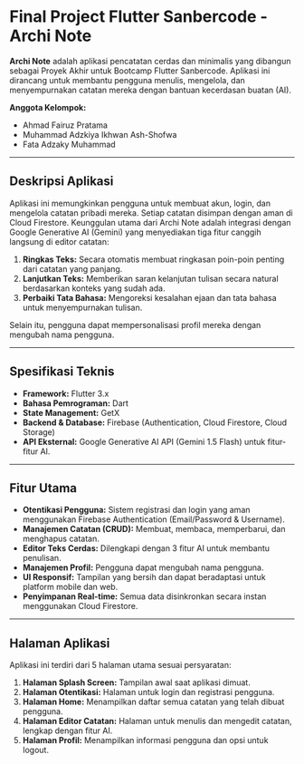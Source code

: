 # Final Project Flutter Sanbercode - Archi Note

**Archi Note** adalah aplikasi pencatatan cerdas dan minimalis yang dibangun sebagai Proyek Akhir untuk Bootcamp Flutter Sanbercode. Aplikasi ini dirancang untuk membantu pengguna menulis, mengelola, dan menyempurnakan catatan mereka dengan bantuan kecerdasan buatan (AI).

**Anggota Kelompok:**
* Ahmad Fairuz Pratama
* Muhammad Adzkiya Ikhwan Ash-Shofwa
* Fata Adzaky Muhammad

---

## Deskripsi Aplikasi

Aplikasi ini memungkinkan pengguna untuk membuat akun, login, dan mengelola catatan pribadi mereka. Setiap catatan disimpan dengan aman di Cloud Firestore. Keunggulan utama dari Archi Note adalah integrasi dengan Google Generative AI (Gemini) yang menyediakan tiga fitur canggih langsung di editor catatan:

1.  **Ringkas Teks:** Secara otomatis membuat ringkasan poin-poin penting dari catatan yang panjang.
2.  **Lanjutkan Teks:** Memberikan saran kelanjutan tulisan secara natural berdasarkan konteks yang sudah ada.
3.  **Perbaiki Tata Bahasa:** Mengoreksi kesalahan ejaan dan tata bahasa untuk menyempurnakan tulisan.

Selain itu, pengguna dapat mempersonalisasi profil mereka dengan mengubah nama pengguna.

---

## Spesifikasi Teknis

* **Framework:** Flutter 3.x
* **Bahasa Pemrograman:** Dart
* **State Management:** GetX
* **Backend & Database:** Firebase (Authentication, Cloud Firestore, Cloud Storage)
* **API Eksternal:** Google Generative AI API (Gemini 1.5 Flash) untuk fitur-fitur AI.

---

## Fitur Utama

* **Otentikasi Pengguna:** Sistem registrasi dan login yang aman menggunakan Firebase Authentication (Email/Password & Username).
* **Manajemen Catatan (CRUD):** Membuat, membaca, memperbarui, dan menghapus catatan.
* **Editor Teks Cerdas:** Dilengkapi dengan 3 fitur AI untuk membantu penulisan.
* **Manajemen Profil:** Pengguna dapat mengubah nama pengguna.
* **UI Responsif:** Tampilan yang bersih dan dapat beradaptasi untuk platform mobile dan web.
* **Penyimpanan Real-time:** Semua data disinkronkan secara instan menggunakan Cloud Firestore.

---

## Halaman Aplikasi

Aplikasi ini terdiri dari 5 halaman utama sesuai persyaratan:

1.  **Halaman Splash Screen:** Tampilan awal saat aplikasi dimuat.
2.  **Halaman Otentikasi:** Halaman untuk login dan registrasi pengguna.
3.  **Halaman Home:** Menampilkan daftar semua catatan yang telah dibuat pengguna.
4.  **Halaman Editor Catatan:** Halaman untuk menulis dan mengedit catatan, lengkap dengan fitur AI.
5.  **Halaman Profil:** Menampilkan informasi pengguna dan opsi untuk logout.